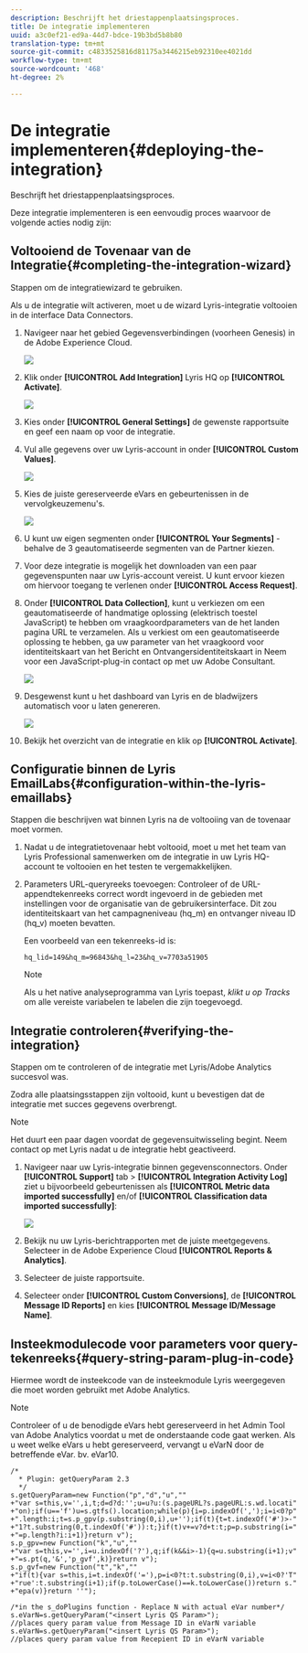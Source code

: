 ```yaml
---
description: Beschrijft het driestappenplaatsingsproces.
title: De integratie implementeren
uuid: a3c0ef21-ed9a-44d7-bdce-19b3bd5b8b80
translation-type: tm+mt
source-git-commit: c4833525816d81175a3446215eb92310ee4021dd
workflow-type: tm+mt
source-wordcount: '468'
ht-degree: 2%

---
```



# De integratie implementeren{#deploying-the-integration}

Beschrijft het driestappenplaatsingsproces.

Deze integratie implementeren is een eenvoudig proces waarvoor de volgende acties nodig zijn:

## Voltooiend de Tovenaar van de Integratie{#completing-the-integration-wizard}

Stappen om de integratiewizard te gebruiken.

Als u de integratie wilt activeren, moet u de wizard Lyris-integratie voltooien in de interface Data Connectors.

1. Navigeer naar het gebied Gegevensverbindingen (voorheen Genesis) in de Adobe Experience Cloud.

   ![](assets/data_connectors.png)

1. Klik onder **[!UICONTROL Add Integration]** Lyris HQ op **[!UICONTROL Activate]**.

   ![](assets/add_integration.png)

1. Kies onder **[!UICONTROL General Settings]** de gewenste rapportsuite en geef een naam op voor de integratie.
1. Vul alle gegevens over uw Lyris-account in onder **[!UICONTROL Custom Values]**.

   ![](assets/general_settings.png)

1. Kies de juiste gereserveerde eVars en gebeurtenissen in de vervolgkeuzemenu&#39;s.

   ![](assets/variable_mapping.png)

1. U kunt uw eigen segmenten onder **[!UICONTROL Your Segments]** - behalve de 3 geautomatiseerde segmenten van de Partner kiezen.
1. Voor deze integratie is mogelijk het downloaden van een paar gegevenspunten naar uw Lyris-account vereist. U kunt ervoor kiezen om hiervoor toegang te verlenen onder **[!UICONTROL Access Request]**.
1. Onder **[!UICONTROL Data Collection]**, kunt u verkiezen om een geautomatiseerde of handmatige oplossing (elektrisch toestel JavaScript) te hebben om vraagkoordparameters van de het landen pagina URL te verzamelen. Als u verkiest om een geautomatiseerde oplossing te hebben, ga uw parameter van het vraagkoord voor identiteitskaart van het Bericht en Ontvangersidentiteitskaart in Neem voor een JavaScript-plug-in contact op met uw Adobe Consultant.

   ![](assets/data_collection.png)

1. Desgewenst kunt u het dashboard van Lyris en de bladwijzers automatisch voor u laten genereren.

   ![](assets/dashboard_generation.png)

1. Bekijk het overzicht van de integratie en klik op **[!UICONTROL Activate]**.

## Configuratie binnen de Lyris EmailLabs{#configuration-within-the-lyris-emaillabs}

Stappen die beschrijven wat binnen Lyris na de voltooiing van de tovenaar moet vormen.

1. Nadat u de integratietovenaar hebt voltooid, moet u met het team van Lyris Professional samenwerken om de integratie in uw Lyris HQ-account te voltooien en het testen te vergemakkelijken.
1. Parameters URL-queryreeks toevoegen: Controleer of de URL-appendtekenreeks correct wordt ingevoerd in de gebieden met instellingen voor de organisatie van de gebruikersinterface. Dit zou identiteitskaart van het campagneniveau (hq_m) en ontvanger niveau ID (hq_v) moeten bevatten.

   Een voorbeeld van een tekenreeks-id is:

   ```
   hq_lid=149&hq_m=96843&hq_l=23&hq_v=7703a51905
   ```

   >[!NOTE]
   >
   >Als u het native analyseprogramma van Lyris toepast, *klikt u op Tracks* om alle vereiste variabelen te labelen die zijn toegevoegd.

## Integratie controleren{#verifying-the-integration}

Stappen om te controleren of de integratie met Lyris/Adobe Analytics succesvol was.

Zodra alle plaatsingsstappen zijn voltooid, kunt u bevestigen dat de integratie met succes gegevens overbrengt.

>[!NOTE]
>
>Het duurt een paar dagen voordat de gegevensuitwisseling begint. Neem contact op met Lyris nadat u de integratie hebt geactiveerd.

1. Navigeer naar uw Lyris-integratie binnen gegevensconnectors. Onder **[!UICONTROL Support]** tab > **[!UICONTROL Integration Activity Log]** ziet u bijvoorbeeld gebeurtenissen als **[!UICONTROL Metric data imported successfully]** en/of **[!UICONTROL Classification data imported successfully]**:

   ![](assets/integration_info.png)

1. Bekijk nu uw Lyris-berichtrapporten met de juiste meetgegevens. Selecteer in de Adobe Experience Cloud **[!UICONTROL Reports & Analytics]**.
1. Selecteer de juiste rapportsuite.
1. Selecteer onder **[!UICONTROL Custom Conversions]**, de **[!UICONTROL Message ID Reports]** en kies **[!UICONTROL Message ID/Message Name]**.

## Insteekmodulecode voor parameters voor query-tekenreeks{#query-string-param-plug-in-code}

Hiermee wordt de insteekcode van de insteekmodule Lyris weergegeven die moet worden gebruikt met Adobe Analytics.

>[!NOTE]
>
>Controleer of u de benodigde eVars hebt gereserveerd in het Admin Tool van Adobe Analytics voordat u met de onderstaande code gaat werken. Als u weet welke eVars u hebt gereserveerd, vervangt u eVarN door de betreffende eVar. bv. eVar10.

```
/* 
  * Plugin: getQueryParam 2.3 
  */ 
s.getQueryParam=new Function("p","d","u","" 
+"var s=this,v='',i,t;d=d?d:'';u=u?u:(s.pageURL?s.pageURL:s.wd.locati" 
+"on);if(u=='f')u=s.gtfs().location;while(p){i=p.indexOf(',');i=i<0?p" 
+".length:i;t=s.p_gpv(p.substring(0,i),u+'');if(t){t=t.indexOf('#')>-" 
+"1?t.substring(0,t.indexOf('#')):t;}if(t)v+=v?d+t:t;p=p.substring(i=" 
+"=p.length?i:i+1)}return v"); 
s.p_gpv=new Function("k","u","" 
+"var s=this,v='',i=u.indexOf('?'),q;if(k&&i>-1){q=u.substring(i+1);v" 
+"=s.pt(q,'&','p_gvf',k)}return v"); 
s.p_gvf=new Function("t","k","" 
+"if(t){var s=this,i=t.indexOf('='),p=i<0?t:t.substring(0,i),v=i<0?'T" 
+"rue':t.substring(i+1);if(p.toLowerCase()==k.toLowerCase())return s." 
+"epa(v)}return ''"); 
 
/*in the s_doPlugins function - Replace N with actual eVar number*/ 
s.eVarN=s.getQueryParam("<insert Lyris QS Param>");  
//places query param value from Message ID in eVarN variable s.eVarN=s.getQueryParam("<insert Lyris QS Param>");  
//places query param value from Recepient ID in eVarN variable 
```
